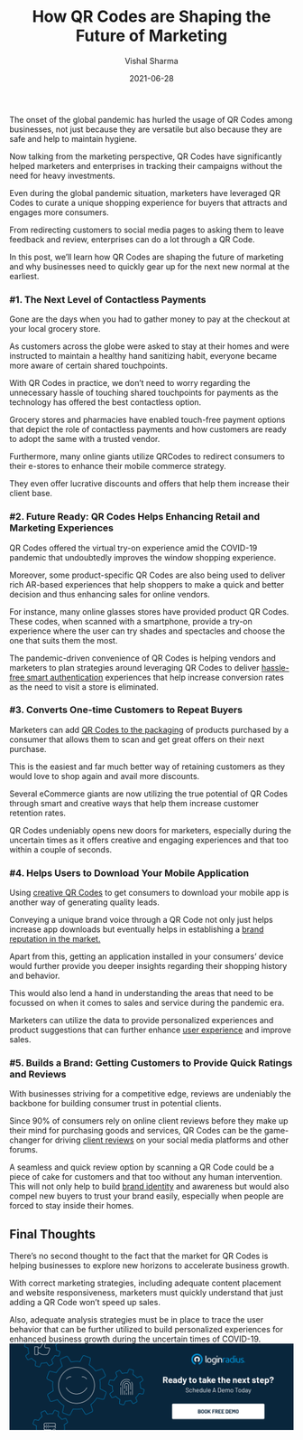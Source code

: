 ﻿---
title: "How QR Codes are Shaping the Future of Marketing"
date: "2021-06-28"
coverImage: "qr-codes-digital-contactless-payments.jpg"
category: ["loginradius"]
featured: false 
author: "Vishal Sharma"
description: "From redirecting customers to social media pages to asking them to leave feedback and review, enterprises can do a lot through a QR Code. This insightful read covers all the aspects that depict the role of QR codes in enhancing marketing for enterprises during uncertain times."
metadescription: "QR Codes can help businesses in accelerating growth. This post highlights the importance of QR Codes in marketing and why companies must consider using them."
metatitle: "Learn how QR codes became the key to connecting with consumers and shaping the future of marketing."
---

The onset of the global pandemic has hurled the usage of QR Codes among businesses, not just because they are versatile but also because they are safe and help to maintain hygiene.

Now talking from the marketing perspective, QR Codes have significantly helped marketers and enterprises in tracking their campaigns without the need for heavy investments.

Even during the global pandemic situation, marketers have leveraged QR Codes to curate a unique shopping experience for buyers that attracts and engages more consumers.

From redirecting customers to social media pages to asking them to leave feedback and review, enterprises can do a lot through a QR Code.

In this post, we’ll learn how QR Codes are shaping the future of marketing and why businesses need to quickly gear up for the next new normal at the earliest.

### #1. The Next Level of Contactless Payments

Gone are the days when you had to gather money to pay at the checkout at your local grocery store.

As customers across the globe were asked to stay at their homes and were instructed to maintain a healthy hand sanitizing habit, everyone became more aware of certain shared touchpoints.

With QR Codes in practice, we don’t need to worry regarding the unnecessary hassle of touching shared touchpoints for payments as the technology has offered the best contactless option.

Grocery stores and pharmacies have enabled touch-free payment options that depict the role of contactless payments and how customers are ready to adopt the same with a trusted vendor.

Furthermore, many online giants utilize QRCodes to redirect consumers to their e-stores to enhance their mobile commerce strategy.

They even offer lucrative discounts and offers that help them increase their client base.

### #2. Future Ready: QR Codes Helps Enhancing Retail and Marketing Experiences

QR Codes offered the virtual try-on experience amid the COVID-19 pandemic that undoubtedly improves the window shopping experience.

Moreover, some product-specific QR Codes are also being used to deliver rich AR-based experiences that help shoppers to make a quick and better decision and thus enhancing sales for online vendors.

For instance, many online glasses stores have provided product QR Codes. These codes, when scanned with a smartphone, provide a try-on experience where the user can try shades and spectacles and choose the one that suits them the most.

The pandemic-driven convenience of QR Codes is helping vendors and marketers to plan strategies around leveraging QR Codes to deliver [hassle-free smart authentication](https://www.loginradius.com/blog/start-with-identity/iot-smart-authentication/) experiences that help increase conversion rates as the need to visit a store is eliminated.

### #3. Converts One-time Customers to Repeat Buyers

Marketers can add [QR Codes to the packaging](https://www.beaconstac.com/qr-code-on-product-packaging) of products purchased by a consumer that allows them to scan and get great offers on their next purchase.

This is the easiest and far much better way of retaining customers as they would love to shop again and avail more discounts.

Several eCommerce giants are now utilizing the true potential of QR Codes through smart and creative ways that help them increase customer retention rates.

QR Codes undeniably opens new doors for marketers, especially during the uncertain times as it offers creative and engaging experiences and that too within a couple of seconds.

### #4. Helps Users to Download Your Mobile Application

Using <a href="https://visme.co/blog/best-qr-code-generator/">creative QR Codes</a> to get consumers to download your mobile app is another way of generating quality leads.

Conveying a unique brand voice through a QR Code not only just helps increase app downloads but eventually helps in establishing a [brand reputation in the market.](https://www.loginradius.com/blog/fuel/a-brief-guide-to-online-reputation-management/)

Apart from this, getting an application installed in your consumers’ device would further provide you deeper insights regarding their shopping history and behavior.

This would also lend a hand in understanding the areas that need to be focussed on when it comes to sales and service during the pandemic era.

Marketers can utilize the data to provide personalized experiences and product suggestions that can further enhance [user experience](https://www.loginradius.com/customer-experience-solutions/) and improve sales.

### #5. Builds a Brand: Getting Customers to Provide Quick Ratings and Reviews

With businesses striving for a competitive edge, reviews are undeniably the backbone for building consumer trust in potential clients.

Since 90% of consumers rely on online client reviews before they make up their mind for purchasing goods and services, QR Codes can be the game-changer for driving [client reviews](https://purple.ai/blogs/the-history-of-customer-surveys/) on your social media platforms and other forums.

A seamless and quick review option by scanning a QR Code could be a piece of cake for customers and that too without any human intervention. This will not only help to build [brand identity](https://www.loginradius.com/blog/fuel/does-your-website-imagery-reflect-your-brand-identity/) and awareness but would also compel new buyers to trust your brand easily, especially when people are forced to stay inside their homes.

## Final Thoughts

There’s no second thought to the fact that the market for QR Codes is helping businesses to explore new horizons to accelerate business growth.

With correct marketing strategies, including adequate content placement and website responsiveness, marketers must quickly understand that just adding a QR Code won’t speed up sales.

Also, adequate analysis strategies must be in place to trace the user behavior that can be further utilized to build personalized experiences for enhanced business growth during the uncertain times of COVID-19.
[![book-a-demo-Consultation](../../assets/book-a-demo-loginradius.png)](https://www.loginradius.com/book-a-demo/)
